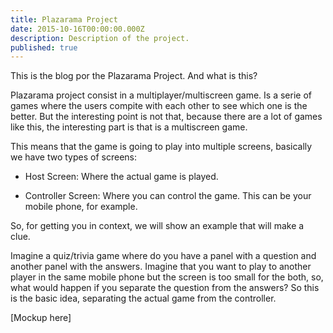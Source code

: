 ```yaml
---
title: Plazarama Project
date: 2015-10-16T00:00:00.000Z
description: Description of the project.
published: true
---
```



This is the blog por the Plazarama Project. And what is this?

Plazarama project consist in a multiplayer/multiscreen game. Is a serie of games where the users compite with each other to see which one is the better. But the interesting point is not that, because there are a lot of games like this, the interesting part is that is a multiscreen game. 


This means that the game is going to play into multiple screens, basically we have two types of screens:

* Host Screen: Where the actual game is played.

* Controller Screen: Where you can control the game. This can be your mobile phone, for example.

So, for getting you in context, we will show an example that will make a clue. 

Imagine a quiz/trivia game where do you have a panel with a question and another panel with the answers. Imagine that you want to play to another player in the same mobile phone but the screen is too small for the both, so, what would happen if you separate the question from the answers? So this is the basic idea, separating the actual game from the controller. 

[Mockup here]
